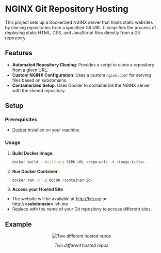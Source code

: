 # NGINX Git Repository Hosting

This project sets up a Dockerized NGINX server that hosts static websites by cloning repositories from a specified Git URL. It simplifies the process of deploying static HTML, CSS, and JavaScript files directly from a Git repository. 

## Features

- **Automated Repository Cloning**: Provides a script to clone a repository from a given URL.
- **Custom NGINX Configuration**: Uses a custom `nginx.conf` for serving files based on subdomains.
- **Containerized Setup**: Uses Docker to containerize the NGINX server with the cloned repository.

## Setup

### Prerequisites

- [Docker](https://docs.docker.com/get-docker/) installed on your machine.

### Usage

1. **Build Docker Image**:
 
   ```bash
   docker build --build-arg REPO_URL <repo-url> -t <image-title> .
2. **Run Docker Container**
    ``` bash
    docker run -d -p 80:80 <container-id>
      ```
3. **Access your Hosted Site**
- The website will be available at http://lvh.me or http://<strong>\<subdomain></strong>.lvh.me
- Replace <subdomain> with the name of your Git repository to access different sites.

## Example
<div align="center">
    <img src="img/example.png" alt="Two different hosted repos">
    <p><em>Two different hosted repos</em></p>
</div>
